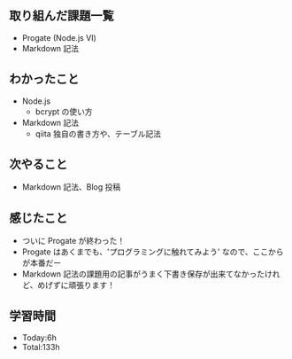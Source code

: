 ## 取り組んだ課題一覧
- Progate (Node.js Ⅵ)
- Markdown 記法
## わかったこと
- Node.js
  - bcrypt の使い方
- Markdown 記法
  - qiita 独自の書き方や、テーブル記法 
## 次やること
- Markdown 記法、Blog 投稿
## 感じたこと
- ついに Progate が終わった！
- Progate はあくまでも、'プログラミングに触れてみよう' なので、ここからが本番だー
- Markdown 記法の課題用の記事がうまく下書き保存が出来てなかったけれど、めげずに頑張ります！
## 学習時間
- Today:6h
- Total:133h
